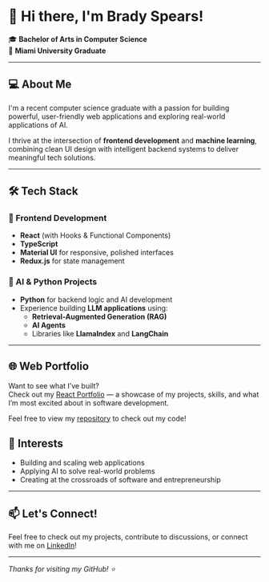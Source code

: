 # 👋 Hi there, I'm Brady Spears!

🎓 **Bachelor of Arts in Computer Science**  
📍 **Miami University Graduate**

---

## 💻 About Me

I'm a recent computer science graduate with a passion for building powerful, user-friendly web applications and exploring real-world applications of AI.

I thrive at the intersection of **frontend development** and **machine learning**, combining clean UI design with intelligent backend systems to deliver meaningful tech solutions.

---

## 🛠️ Tech Stack

### 🚀 Frontend Development
- **React** (with Hooks & Functional Components)
- **TypeScript**
- **Material UI** for responsive, polished interfaces
- **Redux.js** for state management

### 🧠 AI & Python Projects
- **Python** for backend logic and AI development
- Experience building **LLM applications** using:
  - **Retrieval-Augmented Generation (RAG)**
  - **AI Agents**
  - Libraries like **LlamaIndex** and **LangChain**

---

## 🌐 Web Portfolio

Want to see what I’ve built?  
Check out my [React Portfolio](https://bradyspearsportfolio.web.app) — a showcase of my projects, skills, and what I’m most excited about in software development.

Feel free to view my [repository](https://github.com/Brady-Spears66/React-Portfolio) to check out my code! 

## 📌 Interests
- Building and scaling web applications
- Applying AI to solve real-world problems
- Creating at the crossroads of software and entrepreneurship

---

## 📫 Let's Connect!
Feel free to check out my projects, contribute to discussions, or connect with me on [LinkedIn](https://www.linkedin.com/in/brady-spears/)!

---
_Thanks for visiting my GitHub! ⭐_
